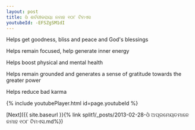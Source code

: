 ```yaml
---
layout: post
title: ଓଁ ଶର୍ବରୀକରାୟା ନମାହ ୧୦୮ ଟିମଏସ
youtubeId: -EFSZgSM1dI
---
```

 
 
Helps get goodness, bliss and peace and God's blessings
 
Helps remain focused, help generate inner energy 
 
Helps boost physical and mental health 
 
Helps remain grounded and generates a sense of gratitude towards the greater power 
 
Helps reduce bad karma
 
 
 
 


{% include youtubePlayer.html id=page.youtubeId %}
 
[Next]({{ site.baseurl }}{% link  split1/_posts/2013-02-28-ଓଁ ଅପ୍ରମେୟତମାନେ ନମାହ ୧୦୮ ଟିମଏସ.md%})
 
